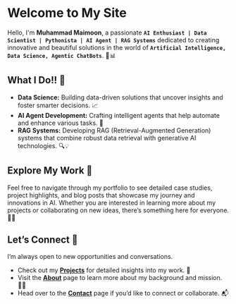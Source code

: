 
# **Welcome to My Site**

Hello, I'm **Muhammad Maimoon**, a passionate **`AI Enthusiast | Data Scientist | Pythonista | AI Agent | RAG Systems`** dedicated to creating innovative and beautiful solutions in the world of **`Artificial Intelligence, Data Science, Agentic ChatBots`**. 🤖📊

## **What I Do!!** 🚀

- **Data Science:** Building data-driven solutions that uncover insights and foster smarter decisions. 📈
- **AI Agent Development:** Crafting intelligent agents that help automate and enhance various tasks. 🤖
- **RAG Systems:** Developing RAG (Retrieval-Augmented Generation) systems that combine robust data retrieval with generative AI technologies. 🔍💡

## **Explore My Work** 🌟

Feel free to navigate through my portfolio to see detailed case studies, project highlights, and blog posts that showcase my journey and innovations in AI. Whether you are interested in learning more about my projects or collaborating on new ideas, there’s something here for everyone. 💼✨

## **Let’s Connect** 🤝

I’m always open to new opportunities and conversations.  

- Check out my [**Projects**](./portfolio/projects.md) for detailed insights into my work. 📂
- Visit the [**About**](./about.md) page to learn more about my background and mission. 🧑‍💻
- Head over to the [**Contact**](./contact.md) page if you’d like to connect or collaborate. 📬